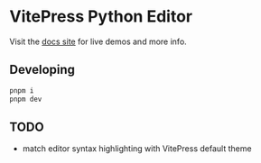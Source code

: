 # VitePress Python Editor

Visit the [docs site](https://vitepress-python-editor.netlify.app/) for live demos and more info.

## Developing

```sh
pnpm i
pnpm dev
```

## TODO

- match editor syntax highlighting with VitePress default theme
